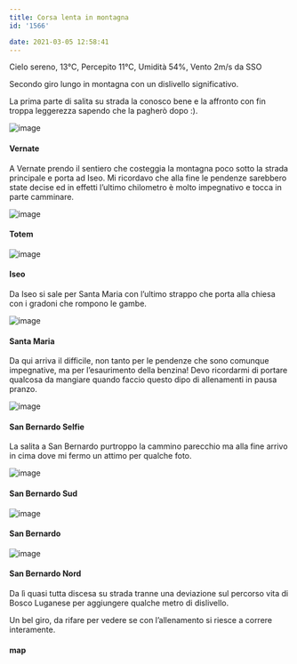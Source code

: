 ```yaml
---
title: Corsa lenta in montagna
id: '1566'

date: 2021-03-05 12:58:41
---
```


Cielo sereno, 13°C, Percepito 11°C, Umidità 54%, Vento 2m/s da SSO

Secondo giro lungo in montagna con un dislivello significativo.

La prima parte di salita su strada la conosco bene e la affronto con fin troppa leggerezza sapendo che la pagherò dopo :).

![image](/images/2021/08/IMG_3580_hua98363a3f11f257beb36bab404ae3b05_525737_700x0_resize_q75_box.jpg)

#### Vernate

A Vernate prendo il sentiero che costeggia la montagna poco sotto la strada principale e porta ad Iseo. Mi ricordavo che alla fine le pendenze sarebbero state decise ed in effetti l’ultimo chilometro è molto impegnativo e tocca in parte camminare.

![image](/images/2021/08/IMG_3581_hu1764587a60305af84fc8fad35ab9356d_421148_700x0_resize_q75_box.jpg)

#### Totem

![image](/images/2021/08/IMG_3582_hufeb35ca80dff74749ddabfc34be82e9f_319077_700x0_resize_q75_box.jpg)

#### Iseo

Da Iseo si sale per Santa Maria con l’ultimo strappo che porta alla chiesa con i gradoni che rompono le gambe.

![image](/images/2021/08/IMG_3584_hu1764587a60305af84fc8fad35ab9356d_336712_700x0_resize_q75_box.jpg)

#### Santa Maria

Da qui arriva il difficile, non tanto per le pendenze che sono comunque impegnative, ma per l’esaurimento della benzina! Devo ricordarmi di portare qualcosa da mangiare quando faccio questo dipo di allenamenti in pausa pranzo.

![image](/images/2021/08/IMG_3586_hu561ea1cc346a1aceb7b0814ebc5dbf71_319739_700x0_resize_q75_box.jpg)

#### San Bernardo Selfie

La salita a San Bernardo purtroppo la cammino parecchio ma alla fine arrivo in cima dove mi fermo un attimo per qualche foto.

![image](/images/2021/08/IMG_3587_hufeb35ca80dff74749ddabfc34be82e9f_529941_700x0_resize_q75_box.jpg)

#### San Bernardo Sud

![image](/images/2021/08/IMG_3588_hu1764587a60305af84fc8fad35ab9356d_638653_700x0_resize_q75_box.jpg)

#### San Bernardo

![image](/images/2021/08/IMG_3589_hufeb35ca80dff74749ddabfc34be82e9f_708531_700x0_resize_q75_box.jpg)

#### San Bernardo Nord

Da lì quasi tutta discesa su strada tranne una deviazione sul percorso vita di Bosco Luganese per aggiungere qualche metro di dislivello.

Un bel giro, da rifare per vedere se con l’allenamento si riesce a correre interamente.

<!-- ![image](/images/2021/08/20210305-activity-map_hufe8c9ebf2ec757e90c96a7ded066448b_72691_700x0_resize_box_3.png) -->

#### map
